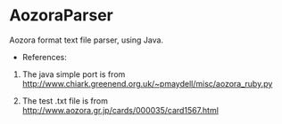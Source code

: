 AozoraParser
============

Aozora format text file parser, using Java.


* References:
1. The java simple port is from
http://www.chiark.greenend.org.uk/~pmaydell/misc/aozora_ruby.py

2. The test .txt file is from
http://www.aozora.gr.jp/cards/000035/card1567.html
